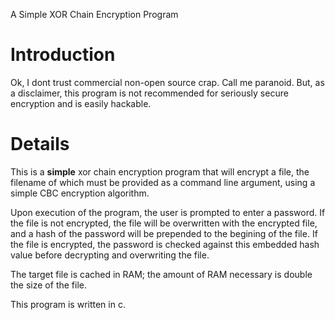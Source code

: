 A Simple XOR Chain Encryption Program

# Introduction #

Ok, I dont trust commercial non-open source crap.  Call me paranoid.  But, as a disclaimer, this program is not recommended for seriously secure encryption and is easily hackable.


# Details #

This is a **simple** xor chain encryption program that will encrypt a file, the filename of which must be provided as a command line argument, using a simple CBC encryption algorithm.

Upon execution of the program, the user is prompted to enter a password. If the file is not encrypted, the file will be overwritten with the encrypted file, and a hash of the password will be prepended to the begining of the file. If the file is encrypted, the password is checked against this embedded hash value before decrypting and overwriting the file.

The target file is cached in RAM; the amount of RAM necessary is double the size of the file.

This program is written in c.